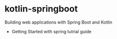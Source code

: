 # kotlin-springboot
Building web applications with Spring Boot and Kotlin
+ Getting Started with spring tutrial guide
